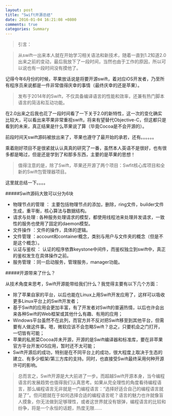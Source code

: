 ```yaml
---
layout: post
title: "Swift开源总结"
date: 2016-01-04 16:21:08 +0800
comments: true
categories: Summary
---
```



> 引言：

> 从swift一出来本人就在开始学习相关语法和新技术，随着一直到1.2知道2.0出来之前的变动，最后我放下了一段时间，当然也由于工作的原因，所以可以说也有一段时间没有摸他了。



记得今年6月份的时候，苹果放话说是将要开源swift，着对应iOS开发者，乃至所有程序员来说都是一件非常值得庆幸的事情（最终庆幸的还是苹果）。

> 发布于2014年的Swift，不仅具备编译语言的性能和效率，还兼有热门脚本语言的简洁和互动功能。

在2.0出来之后我也花了一段时间看了一下关于2.0的新特性，这一次的变化确实比较大，可以看出来苹果非常重视swift，将来有望替代Objective-C，但这都只是看到的未来，真正结果是什么苹果说了算（毕竟Cocoa是不会开源的）。


<!--more-->



前段时间天swift源码被放出来了，苹果也遵守了最开始的承若，还有。。。。。。


乘着刚好项目不是很紧就认认真真的研究了一番，虽然本人英语不是很好，也有很多都是略过，但是还是学到了和那多东西，主要的是苹果的思想！

> 值得注意的是，除了Swift，苹果还开源了两个项目：Swfit核心库项目和全新的Swift包管理器项目。



这里就总结一下。。。。


 
#####Swift源码大致可以分为6块

* 物理节点的管理   ： 主要包括物理节点的添加，删除，ring文件，builder文件生成，重平衡，核心算法与数据结构。
* 请求与处理    : 各种服务处理请求的模型，都使用线程池来处理并发请求，一致性的服务也使用了固定的daemon模型。
* 文件操作    ：文件的操作，具体的逻辑。
* 文件管理    ：account和container概念，类别与用户与文件夹的概念（但是不是这个概念）。
* 认证与鉴权    ： 认证的程序依靠keystone中间件，而鉴权独立到swift中，真正的鉴权发生在具体操作之前。
* 服务管理    ：同一启动服务，管理服务，manager功能。






#####开源带来了什么？

从技术角度来思考，Swift开源能带给我们什么？我觉得主要有以下几个方面：

* 除了苹果自家的平台，以后也能在Linux上用Swift开发应用了，这样可以吸收更多Linux平台上的Swift开发者；
* 基于Swift的应用会更加丰富，有了开发者对Swift的普遍热情，以后也许会出来各种Swift的Web框架或其他什么有趣、有用的应用；
* Windows平台虽然不在此列，而官方并不反对把Swift移至到其他平台，但需要有人做这件事。嗯，微软应该不会忽略Swift？总之，只要机会之门打开，一切皆有可能；
* 苹果的私房菜Cocoa并未开源，开源的是Swift编译器和标准库，要在非苹果官方平台开发iOS应用，暂时还不太可能；
* Swift开源后的成功，特别是在不同平台上的成功，很大程度上取决于生态的建立、有多少框架/第三方库的支持。同时，也直接受Swift最终采用何种开源许可的影响。


> 总而言之，Swift开源是大大前进了一步。而超越Swift开源本身，当今编程语言的发展趋势也值得我们认真思考。如果从完全理性的角度看待编程语言，那么编程语言无非就是一门编程语言：“选择好适合自己的编程语言就是了”。但问题就在于如何选择合适的编程语言呢？语言的魅力也许就像盲人摸象，你无法做到足够理性，或者这世界就没有银弹，编程语言的比较和纷争，将是一个永恒的话题，热度无限......
